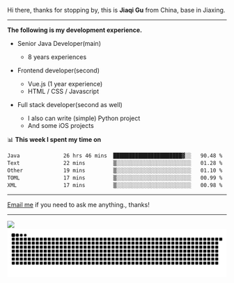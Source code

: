 Hi there, thanks for stopping by, this is **Jiaqi Gu** from China, base in Jiaxing.

---

**The following is my development experience.**

- Senior Java Developer(main)
  - 8 years experiences

- Frontend developer(second)
  - Vue.js (1 year experience)
  - HTML / CSS / Javascript
  
- Full stack developer(second as well)
  - I also can write (simple) Python project
  - And some iOS projects

📊 **This week I spent my time on**
<!--START_SECTION:waka-->

```txt
Java              26 hrs 46 mins  ██████████████████████▓░░   90.48 %
Text              22 mins         ▒░░░░░░░░░░░░░░░░░░░░░░░░   01.28 %
Other             19 mins         ▒░░░░░░░░░░░░░░░░░░░░░░░░   01.10 %
TOML              17 mins         ▒░░░░░░░░░░░░░░░░░░░░░░░░   00.99 %
XML               17 mins         ▒░░░░░░░░░░░░░░░░░░░░░░░░   00.98 %
```

<!--END_SECTION:waka-->

---

[Email me](mailto:htk2klwgr@mozmail.com?subject=Hiring_from_GitHub) if you need to ask me anything., thanks!

---

![]( https://visitor-badge.glitch.me/badge?page_id=githubgujiaqi)
![]( https://github.com/droid-Q/droid-Q/raw/output/github-contribution-grid-snake.svg#gh-dark-mode-only)
